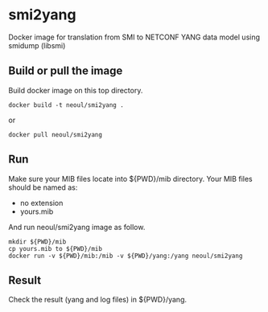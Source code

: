 
# smi2yang
Docker image for translation from SMI to NETCONF YANG data model using smidump (libsmi)


## Build or pull the image
Build docker image on this top directory.

```
docker build -t neoul/smi2yang .
```

or

```
docker pull neoul/smi2yang
```

## Run
Make sure your MIB files locate into ${PWD}/mib directory.
Your MIB files should be named as: 
- no extension
- yours.mib

And run neoul/smi2yang image as follow.

```
mkdir ${PWD}/mib
cp yours.mib to ${PWD}/mib
docker run -v ${PWD}/mib:/mib -v ${PWD}/yang:/yang neoul/smi2yang
```

## Result
Check the result (yang and log files) in ${PWD}/yang.
